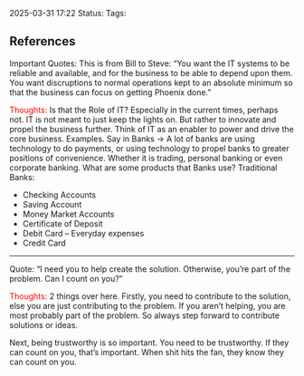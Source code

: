2025-03-31 17:22
Status: 
Tags:

## References

Important Quotes:
This is from Bill to Steve: “You want the IT systems to be reliable and available, and for the business to be able to depend upon them. You want discruptions to normal operations kept to an absolute minimum so that the business can focus on getting Phoenix done.”

 <span style="color:rgb(255, 0, 0)">Thoughts:</span> 
 Is that the Role of IT? Especially in the current times, perhaps not. IT is not meant to just keep the lights on. But rather to innovate and propel the business further. Think of IT as an enabler to power and drive the core business. 
 Examples. Say in Banks → A lot of banks are using technology to do payments, or using technology to propel banks to greater positions of convenience. Whether it is trading, personal banking or even corporate banking. 
 What are some products that Banks use? 
 Traditional Banks: 
 - Checking Accounts
 - Saving Account
 - Money Market Accounts
 - Certificate of Deposit
 - Debit Card – Everyday expenses
 - Credit Card 
---
Quote: “I need you to help create the solution. Otherwise, you’re part of the problem. Can I count on you?”

<span style="color:rgb(255, 0, 0)">Thoughts:</span> 
2 things over here. Firstly, you need to contribute to the solution, else you are just contributing to the problem. If you aren’t helping, you are most probably part of the problem. So always step forward to contribute solutions or ideas. 

Next, being trustworthy is so important. You need to be trustworthy. If they can count on you, that’s important. When shit hits the fan, they know they can count on you.
